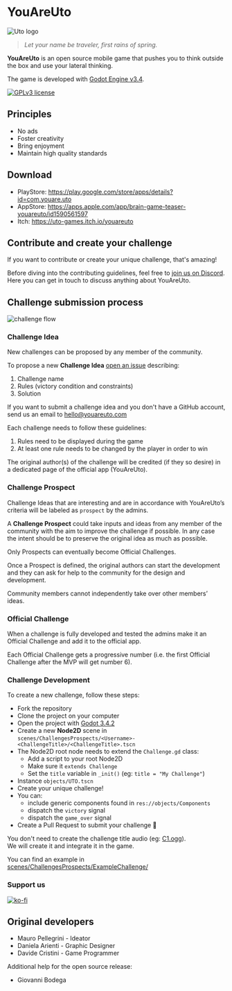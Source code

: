 # YouAreUto

![Uto logo](https://i.imgur.com/ifXSDKn.png)

> _Let your name be traveler, first rains of spring._

**YouAreUto** is an open source mobile game that pushes you to think outside the box and use your lateral thinking.

The game is developed with [Godot Engine v3.4](https://godotengine.org/download/).

[![GPLv3 license](https://img.shields.io/badge/License-GPLv3-blue.svg)](http://perso.crans.org/besson/LICENSE.html)

## Principles

- No ads
- Foster creativity
- Bring enjoyment
- Maintain high quality standards

## Download

- PlayStore: https://play.google.com/store/apps/details?id=com.youare.uto
- AppStore: https://apps.apple.com/app/brain-game-teaser-youareuto/id1590561597
- Itch: https://uto-games.itch.io/youareuto

## Contribute and create your challenge

If you want to contribute or create your unique challenge, that's amazing!

Before diving into the contributing guidelines, feel free to [join us on Discord](https://discord.gg/3zxN6kQ).  
Here you can get in touch to discuss anything about YouAreUto.

## Challenge submission process

![challenge flow](https://user-images.githubusercontent.com/6860637/82320094-03da2a80-99d3-11ea-913a-9c219329214c.png)

### Challenge Idea

New challenges can be proposed by any member of the community.

To propose a new **Challenge Idea** [open an issue](https://github.com/YouAreUto/YouAreUto/issues/new?assignees=&labels=challenge+proposal&template=new-challenge-idea.md&title=New+Challenge%3A+%3Ctitle%3E) describing:

1. Challenge name
2. Rules (victory condition and constraints)
3. Solution

If you want to submit a challenge idea and you don't have a GitHub account, send us an email to hello@youareuto.com

Each challenge needs to follow these guidelines:

1. Rules need to be displayed during the game
2. At least one rule needs to be changed by the player in order to win

The original author(s) of the challenge will be credited (if they so desire)
in a dedicated page of the official app (YouAreUto).

### Challenge Prospect

Challenge Ideas that are interesting and are in accordance with YouAreUto’s criteria will be labeled as `prospect` by the admins.

A **Challenge Prospect** could take inputs and ideas from any member of the
community with the aim to improve the challenge if possible.
In any case the intent should be to preserve the original idea as much as possible.

Only Prospects can eventually become Official Challenges.

Once a Prospect is defined, the original authors can start the development and
they can ask for help to the community for the design and development.

Community members cannot independently take over other members’ ideas.

### Official Challenge

When a challenge is fully developed and tested the admins make it an
Official Challenge and add it to the official app.

Each Official Challenge gets a progressive number (i.e. the first
Official Challenge after the MVP will get number 6).

### Challenge Development

To create a new challenge, follow these steps:

- Fork the repository
- Clone the project on your computer
- Open the project with [Godot 3.4.2](https://godotengine.org/download)
- Create a new **Node2D** scene in `scenes/ChallengesProspects/<Username>-<ChallengeTitle>/<ChallengeTitle>.tscn`
- The Node2D root node needs to extend the `Challenge.gd` class:
  - Add a script to your root Node2D
  - Make sure it `extends Challenge`
  - Set the `title` variable in `_init()` (eg: `title = "My Challenge"`)
- Instance `objects/UTO.tscn`
- Create your unique challenge!
- You can:
  - include generic components found in `res://objects/Components`
  - dispatch the `victory` signal
  - dispatch the `game_over` signal
- Create a Pull Request to submit your challenge 🎉

You don't need to create the challenge title audio (eg: [C1.ogg](https://github.com/YouAreUto/YouAreUto/blob/master/assets/sounds/C1.ogg)).  
We will create it and integrate it in the game.

You can find an example in [scenes/ChallengesProspects/ExampleChallenge/](./scenes/ChallengesProspects/ExampleChallenge/)

### Support us

[![ko-fi](https://www.ko-fi.com/img/githubbutton_sm.svg)](https://ko-fi.com/T6T11833Q)

## Original developers

- Mauro Pellegrini - Ideator
- Daniela Arienti - Graphic Designer
- Davide Cristini - Game Programmer

Additional help for the open source release:

- Giovanni Bodega
